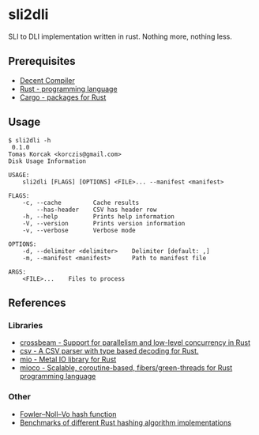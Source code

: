 # sli2dli

SLI to DLI implementation written in rust. Nothing more, nothing less.

## Prerequisites

- [Decent Compiler](http://llvm.org/)
- [Rust - programming language](https://www.rust-lang.org/)
- [Cargo - packages for Rust](https://crates.io/)

## Usage

```
$ sli2dli -h
 0.1.0
Tomas Korcak <korczis@gmail.com>
Disk Usage Information

USAGE:
    sli2dli [FLAGS] [OPTIONS] <FILE>... --manifest <manifest>

FLAGS:
    -c, --cache         Cache results
        --has-header    CSV has header row
    -h, --help          Prints help information
    -V, --version       Prints version information
    -v, --verbose       Verbose mode

OPTIONS:
    -d, --delimiter <delimiter>    Delimiter [default: ,]
    -m, --manifest <manifest>      Path to manifest file

ARGS:
    <FILE>...    Files to process
```

## References

### Libraries

- [crossbeam - Support for parallelism and low-level concurrency in Rust](https://github.com/crossbeam-rs/crossbeam)
- [csv - A CSV parser with type based decoding for Rust.](https://github.com/BurntSushi/rust-csv)
- [mio - Metal IO library for Rust](https://github.com/carllerche/mio)
- [mioco - Scalable, coroutine-based, fibers/green-threads for Rust programming language](https://github.com/dpc/mioco)

### Other

- [Fowler–Noll–Vo hash function](https://en.wikipedia.org/wiki/Fowler%E2%80%93Noll%E2%80%93Vo_hash_function)
- [Benchmarks of different Rust hashing algorithm implementations](http://cglab.ca/~abeinges/blah/hash-rs/)
